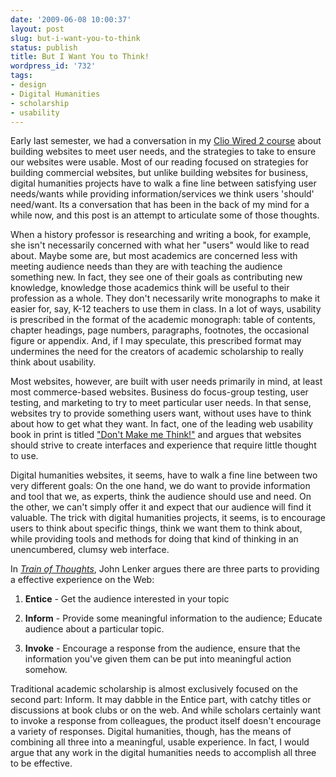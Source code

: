 ```yaml
---
date: '2009-06-08 10:00:37'
layout: post
slug: but-i-want-you-to-think
status: publish
title: But I Want You to Think!
wordpress_id: '732'
tags:
- design
- Digital Humanities
- scholarship
- usability
---
```


Early last semester, we had a conversation in my [Clio Wired 2 course](http://clioweb.org/courses/hist697/spring09/) about building websites to meet user needs, and the strategies to take to ensure our websites were usable. Most of our reading focused on strategies for building commercial websites, but unlike building websites for business, digital humanities projects have to walk a fine line between satisfying user needs/wants while providing information/services we think users 'should' need/want. Its a conversation that has been in the back of my mind for a while now, and this post is an attempt to articulate some of those thoughts.

When a history professor is researching and writing a book, for example, she isn't necessarily concerned with what her "users" would like to read about. Maybe some are, but most academics are concerned less with meeting audience needs than they are with teaching the audience something new. In fact, they see one of their goals as contributing new knowledge, knowledge those academics think will be useful to their profession as a whole. They don't necessarily write monographs to make it easier for, say, K-12 teachers to use them in class. In a lot of ways, usability is prescribed in the format of the academic monograph: table of contents, chapter headings, page numbers, paragraphs, footnotes, the occasional figure or appendix. And, if I may speculate, this prescribed format may undermines the need for the creators of academic scholarship to really think about usability.

Most websites, however, are built with user needs primarily in mind, at least most commerce-based websites. Business do focus-group testing, user testing, and marketing to try to meet particular user needs. In that sense, websites try to provide something users want, without uses have to think about how to get what they want. In fact, one of the leading web usability book in print is titled ["Don't Make me Think!"](http://www.amazon.com/Dont-Make-Me-Think-Usability/dp/0321344758/) and argues that websites should strive to create interfaces and experience that require little thought to use.

Digital humanities websites, it seems, have to walk a fine line between two very different goals: On the one hand, we do want to provide information and tool that we, as experts, think the audience should use and need. On the other, we can't simply offer it and expect that our audience will find it valuable. The trick with digital humanities projects, it seems, is to encourage users to think about specific things, think we want them to think about, while providing tools and methods for doing that kind of thinking in an unencumbered, clumsy web interface.

In _[Train of Thoughts](http://www.amazon.com/Train-Thoughts-Designing-Effective-Experience/dp/0735711747/)_, John Lenker argues there are three parts to providing a effective experience on the Web:



	
  1. **Entice** - Get the audience interested in your topic

	
  2. **Inform** - Provide some meaningful information to the audience; Educate audience about a particular topic.

	
  3. **Invoke** - Encourage a response from the audience, ensure that the information you've given them can be put into meaningful action somehow.


Traditional academic scholarship is almost exclusively focused on the second part: Inform. It may dabble in the Entice part, with catchy titles or discussions at book clubs or on the web. And while scholars certainly want to invoke a response from colleagues, the product itself doesn't encourage a variety of responses. Digital humanities, though, has the means of combining all three into a meaningful, usable experience. In fact, I would argue that any work in the digital humanities needs to accomplish all three to be effective.
